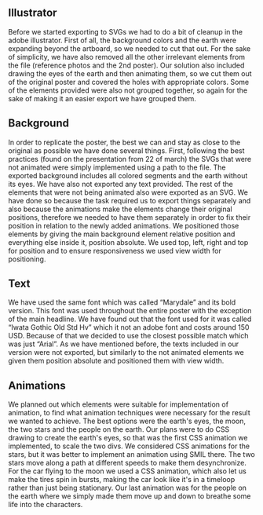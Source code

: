 ## Illustrator
Before we started exporting to SVGs we had to do a bit of cleanup in the adobe illustrator. First of all, the background colors and the earth were expanding beyond the artboard, so we needed to cut that out. For the sake of simplicity, we have also removed all the other irrelevant elements from the file (reference photos and the 2nd poster). Our solution also included drawing the eyes of the earth and then animating them, so we cut them out of the original poster and covered the holes with appropriate colors. Some of the elements provided were also not grouped together, so again for the sake of making it an easier export we have grouped them.
## Background
In order to replicate the poster, the best we can and stay as close to the original as possible we have done several things. First, following the best practices (found on the presentation from 22 of march) the SVGs that were not animated were simply implemented using a path to the file. The exported background includes all colored segments and the earth without its eyes. We have also not exported any text provided. The rest of the elements that were not being animated also were exported as an SVG. We have done so because the task required us to export things separately and also because the animations make the elements change their original positions, therefore we needed to have them separately in order to fix their position in relation to the newly added animations. We positioned those elements by giving the main background element relative position and everything else inside it, position absolute. We used top, left, right and top for position and to ensure responsiveness we used view width for positioning.
## Text
We have used the same font which was called “Marydale” and its bold version. This font was used throughout the entire poster with the exception of the main headline. We have found out that the font used for it was called “Iwata Gothic Old Std Hv” which it not an adobe font and costs around 150 USD. Because of that we decided to use the closest possible match which was just “Arial”. As we have mentioned before, the texts included in our version were not exported, but similarly to the not animated elements we given them position absolute and positioned them with view width.
## Animations
We planned out which elements were suitable for implementation of animation, to find what animation techniques were necessary for the result we wanted to achieve. The best options were the earth's eyes, the moon, the two stars and the people on the earth. Our plans were to do CSS drawing to create the earth's eyes, so that was the first CSS animation we implemented, to scale the two divs. We considered CSS animations for the stars, but it was better to implement an animation using SMIL there. The two stars move along a path at different speeds to make them desynchronize. For the car flying to the moon we used a CSS animation, which also let us make the tires spin in bursts, making the car look like it's in a timeloop rather than just being stationary. Our last animation was for the people on the earth where we simply made them move up and down to breathe some life into the characters.

